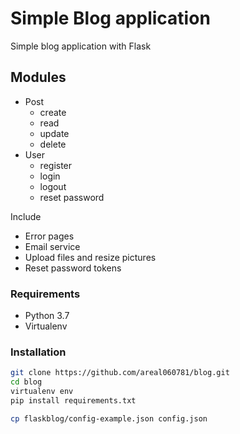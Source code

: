 # Simple Blog application
Simple blog application with Flask

## Modules
* Post
    * create
    * read
    * update
    * delete
* User
    * register
    * login
    * logout
    * reset password

Include
* Error pages
* Email service
* Upload files and resize pictures
* Reset password tokens 

### Requirements
* Python 3.7
* Virtualenv

### Installation
```sh
git clone https://github.com/areal060781/blog.git
cd blog
virtualenv env
pip install requirements.txt

cp flaskblog/config-example.json config.json
```